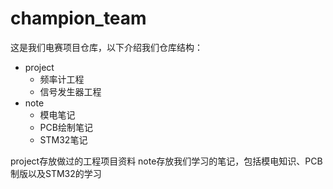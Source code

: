 # champion_team

这是我们电赛项目仓库，以下介绍我们仓库结构：

* project
  * 频率计工程
  * 信号发生器工程
* note
  * 模电笔记
  * PCB绘制笔记
  * STM32笔记

project存放做过的工程项目资料
note存放我们学习的笔记，包括模电知识、PCB制版以及STM32的学习